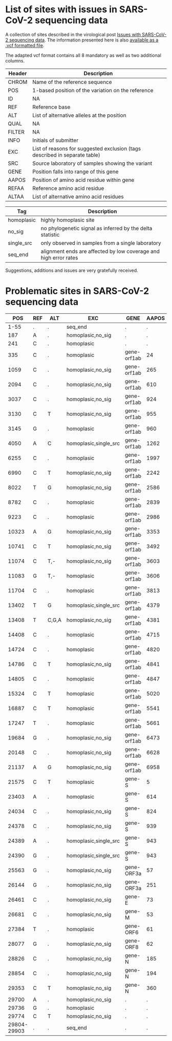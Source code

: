 # List of sites with issues in SARS-CoV-2 sequencing data

A collection of sites described in the virological post [Issues with SARS-CoV-2 sequencing data](http://virological.org/t/issues-with-sars-cov-2-sequencing-data/473).
The information presented here is also [available as a .vcf formatted file](https://github.com/W-L/ProblematicSites_SARS-CoV2/blob/master/problematic_sites_sarsCov2.vcf).

The adapted vcf format contains all 8 mandatory as well as two additional columns.

| Header | Description |
|--------|-------------|
|CHROM   |Name of the reference sequence |
|POS     |1-based position of the variation on the reference |
|ID      | NA |
|REF     | Reference base |
|ALT     | List of alternative alleles at the position |
|QUAL    | NA |
|FILTER  | NA |
|INFO    | Initials of submitter |
|EXC     | List of reasons for suggested exclusion (tags described in separate table) |
|SRC     | Source laboratory of samples showing the variant |
|GENE    | Position falls into range of this gene |
|AAPOS   | Position of amino acid residue within gene |
|REFAA   | Reference amino acid residue |
|ALTAA   | List of alternative amino acid residues |



| Tag | Description |
|------|-------------|
| homoplasic | highly homoplasic site |
| no_sig | no phylogenetic signal as inferred by the delta statistic |
| single_src | only observed in samples from a single laboratory |
| seq_end | alignment ends are affected by low coverage and high error rates |

Suggestions, additions and issues are very gratefully received.


# Problematic sites in SARS-CoV-2 sequencing data
|    POS    |REF| ALT |         EXC         |   GENE    |AAPOS|REFAA|ALTAA|
|-----------|---|-----|---------------------|-----------|-----|-----|-----|
|1-55       |.  |.    |seq_end              |.          |.    |     |     |
|187        |A  |.    |homoplasic,no_sig    |.          |.    |.    |.    |
|241        |C  |.    |homoplasic           |.          |.    |.    |.    |
|335        |C  |.    |homoplasic           |gene-orf1ab|24   |R    |.    |
|1059       |C  |.    |homoplasic,no_sig    |gene-orf1ab|265  |T    |.    |
|2094       |C  |.    |homoplasic,no_sig    |gene-orf1ab|610  |S    |.    |
|3037       |C  |.    |homoplasic,no_sig    |gene-orf1ab|924  |F    |.    |
|3130       |C  |T    |homoplasic,no_sig    |gene-orf1ab|955  |Y    |.    |
|3145       |G  |.    |homoplasic           |gene-orf1ab|960  |L    |.    |
|4050       |A  |C    |homoplasic,single_src|gene-orf1ab|1262 |N    |.    |
|6255       |C  |.    |homoplasic           |gene-orf1ab|1997 |A    |.    |
|6990       |C  |T    |homoplasic,no_sig    |gene-orf1ab|2242 |S    |.    |
|8022       |T  |G    |homoplasic,no_sig    |gene-orf1ab|2586 |V    |.    |
|8782       |C  |.    |homoplasic           |gene-orf1ab|2839 |S    |.    |
|9223       |C  |.    |homoplasic           |gene-orf1ab|2986 |H    |.    |
|10323      |A  |G    |homoplasic,no_sig    |gene-orf1ab|3353 |K    |.    |
|10741      |C  |T    |homoplasic,no_sig    |gene-orf1ab|3492 |D    |.    |
|11074      |C  |T,-  |homoplasic,no_sig    |gene-orf1ab|3603 |F    |.    |
|11083      |G  |T,-  |homoplasic           |gene-orf1ab|3606 |L    |.    |
|11704      |C  |.    |homoplasic           |gene-orf1ab|3813 |Y    |.    |
|13402      |T  |G    |homoplasic,single_src|gene-orf1ab|4379 |Y    |.    |
|13408      |T  |C,G,A|homoplasic,no_sig    |gene-orf1ab|4381 |C    |.    |
|14408      |C  |.    |homoplasic           |gene-orf1ab|4715 |P    |.    |
|14724      |C  |.    |homoplasic           |gene-orf1ab|4820 |F    |.    |
|14786      |C  |T    |homoplasic,no_sig    |gene-orf1ab|4841 |A    |.    |
|14805      |C  |.    |homoplasic           |gene-orf1ab|4847 |Y    |.    |
|15324      |C  |T    |homoplasic           |gene-orf1ab|5020 |N    |.    |
|16887      |C  |T    |homoplasic           |gene-orf1ab|5541 |Y    |.    |
|17247      |T  |.    |homoplasic           |gene-orf1ab|5661 |R    |.    |
|19684      |G  |.    |homoplasic,no_sig    |gene-orf1ab|6473 |E    |.    |
|20148      |C  |.    |homoplasic,no_sig    |gene-orf1ab|6628 |F    |.    |
|21137      |A  |G    |homoplasic,no_sig    |gene-orf1ab|6958 |K    |.    |
|21575      |C  |T    |homoplasic           |gene-S     |5    |L    |.    |
|23403      |A  |.    |homoplasic           |gene-S     |614  |D    |.    |
|24034      |C  |.    |homoplasic,no_sig    |gene-S     |824  |N    |.    |
|24378      |C  |.    |homoplasic,no_sig    |gene-S     |939  |S    |.    |
|24389      |A  |.    |homoplasic,single_src|gene-S     |943  |S    |.    |
|24390      |G  |.    |homoplasic,single_src|gene-S     |943  |S    |.    |
|25563      |G  |.    |homoplasic,no_sig    |gene-ORF3a |57   |Q    |.    |
|26144      |G  |.    |homoplasic,no_sig    |gene-ORF3a |251  |G    |.    |
|26461      |C  |.    |homoplasic,no_sig    |gene-E     |73   |L    |.    |
|26681      |C  |.    |homoplasic,no_sig    |gene-M     |53   |F    |.    |
|27384      |T  |.    |homoplasic           |gene-ORF6  |61   |D    |.    |
|28077      |G  |.    |homoplasic,no_sig    |gene-ORF8  |62   |V    |.    |
|28826      |C  |.    |homoplasic,no_sig    |gene-N     |185  |R    |.    |
|28854      |C  |.    |homoplasic,no_sig    |gene-N     |194  |S    |.    |
|29353      |C  |T    |homoplasic,no_sig    |gene-N     |360  |Y    |.    |
|29700      |A  |.    |homoplasic,no_sig    |.          |.    |.    |.    |
|29736      |G  |.    |homoplasic           |.          |.    |.    |.    |
|29774      |C  |T    |homoplasic,no_sig    |.          |.    |.    |.    |
|29804-29903|.  |.    |seq_end              |.          |.    |     |     |